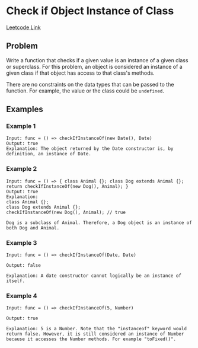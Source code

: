 # Check if Object Instance of Class

[Leetcode Link](https://leetcode.com/problems/check-if-object-instance-of-class/description/)

## Problem

Write a function that checks if a given value is an instance of a given class or superclass. For this problem, an object is considered an instance of a given class if that object has access to that class's methods.

There are no constraints on the data types that can be passed to the function. For example, the value or the class could be `undefined`.

## Examples

### Example 1

```
Input: func = () => checkIfInstanceOf(new Date(), Date)
Output: true
Explanation: The object returned by the Date constructor is, by definition, an instance of Date.
```

### Example 2

```
Input: func = () => { class Animal {}; class Dog extends Animal {}; return checkIfInstanceOf(new Dog(), Animal); }
Output: true
Explanation:
class Animal {};
class Dog extends Animal {};
checkIfInstanceOf(new Dog(), Animal); // true

Dog is a subclass of Animal. Therefore, a Dog object is an instance of both Dog and Animal.
```

### Example 3

```
Input: func = () => checkIfInstanceOf(Date, Date)

Output: false

Explanation: A date constructor cannot logically be an instance of itself.
```

### Example 4

```
Input: func = () => checkIfInstanceOf(5, Number)

Output: true

Explanation: 5 is a Number. Note that the "instanceof" keyword would return false. However, it is still considered an instance of Number because it accesses the Number methods. For example "toFixed()".
```